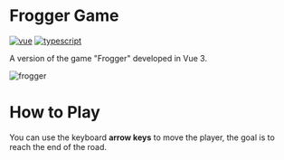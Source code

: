 #  Frogger Game

[![vue](https://badges.aleen42.com/src/vue.svg)](https://badges.aleen42.com/src/vue.svg) [![typescript](https://badges.aleen42.com/src/typescript.svg)](https://badges.aleen42.com/src/typescript.svg)

A version of the game "Frogger" developed in Vue 3.

![frogger](https://github.com/lousousa/frogger-game/assets/2921281/edd9f185-2a96-4a21-a335-8c97200d8d6a)

# How to Play

You can use the keyboard **arrow keys** to move the player, the goal is to reach the end of the road.
